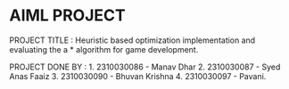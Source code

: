 # AIML PROJECT
PROJECT TITLE : Heuristic based optimization implementation and evaluating the a * algorithm for game development.

PROJECT DONE BY : 1. 2310030086 - Manav Dhar 2. 2310030087 - Syed Anas Faaiz 3. 2310030090 - Bhuvan Krishna 4. 2310030097 - Pavani.
